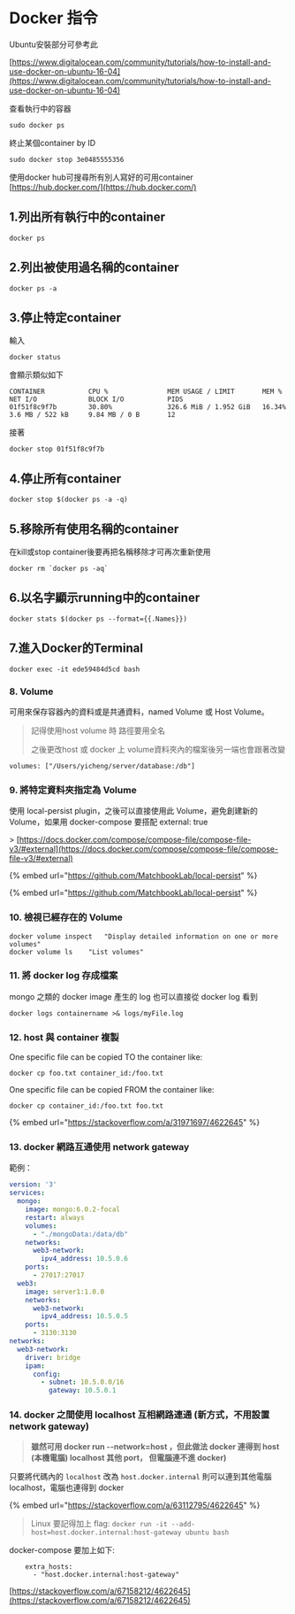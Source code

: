 # Docker 指令

Ubuntu安裝部分可參考此

[https://www.digitalocean.com/community/tutorials/how-to-install-and-use-docker-on-ubuntu-16-04](https://www.digitalocean.com/community/tutorials/how-to-install-and-use-docker-on-ubuntu-16-04)

查看執行中的容器

```
sudo docker ps
```

終止某個container by ID

```
sudo docker stop 3e0485555356
```

使用docker hub可搜尋所有別人寫好的可用container\
[https://hub.docker.com/](https://hub.docker.com/)

## 1.列出所有執行中的container

```
docker ps
```

## 2.列出被使用過名稱的container

```
docker ps -a
```

## 3.停止特定container

輸入

```
docker status
```

會顯示類似如下

```
CONTAINER           CPU %               MEM USAGE / LIMIT       MEM %               NET I/O             BLOCK I/O           PIDS
01f51f8c9f7b        30.80%              326.6 MiB / 1.952 GiB   16.34%              3.6 MB / 522 kB     9.84 MB / 0 B       12
```

接著

```
docker stop 01f51f8c9f7b
```

## 4.停止所有container

```
docker stop $(docker ps -a -q)
```

## 5.移除所有使用名稱的container

在kill或stop container後要再把名稱移除才可再次重新使用

```
docker rm `docker ps -aq`
```

## 6.以名字顯示running中的container

```
docker stats $(docker ps --format={{.Names}})
```

## 7.進入Docker的Terminal

```
docker exec -it ede59484d5cd bash
```

### 8. Volume

可用來保存容器內的資料或是共通資料，named Volume 或 Host Volume。

> 記得使用host volume 時 路徑要用全名&#x20;
>
> 之後更改host 或 docker 上 volume資料夾內的檔案後另一端也會跟著改變

```
volumes: ["/Users/yicheng/server/database:/db"]
```

### 9. 將特定資料夾指定為 Volume

使用 local-persist plugin，之後可以直接使用此 Volume，避免創建新的 Volume，如果用 docker-compose 要搭配 external: true

\> [https://docs.docker.com/compose/compose-file/compose-file-v3/#external](https://docs.docker.com/compose/compose-file/compose-file-v3/#external)

{% embed url="https://github.com/MatchbookLab/local-persist" %}

{% embed url="https://github.com/MatchbookLab/local-persist" %}

### 10. 檢視已經存在的 Volume

```
docker volume inspect	"Display detailed information on one or more volumes"
docker volume ls	"List volumes"
```

### 11. 將 docker log 存成檔案

mongo 之類的 docker image 產生的 log 也可以直接從 docker log 看到

```
docker logs containername >& logs/myFile.log
```

### 12. host 與 container 複製

One specific file can be copied TO the container like:

```
docker cp foo.txt container_id:/foo.txt
```

One specific file can be copied FROM the container like:

```
docker cp container_id:/foo.txt foo.txt
```

{% embed url="https://stackoverflow.com/a/31971697/4622645" %}

### 13. docker 網路互通使用 network gateway

範例：

```yaml
version: '3'
services:
  mongo:
    image: mongo:6.0.2-focal
    restart: always
    volumes:
      - "./mongoData:/data/db"
    networks:
      web3-network:
        ipv4_address: 10.5.0.6
    ports:
      - 27017:27017
  web3:
    image: server1:1.0.0
    networks:
      web3-network:
        ipv4_address: 10.5.0.5
    ports:
      - 3130:3130
networks:
  web3-network:
    driver: bridge
    ipam:
      config:
        - subnet: 10.5.0.0/16
          gateway: 10.5.0.1
```

### 14. docker 之間使用 localhost 互相網路連通 (新方式，不用設置 network gateway)

> **雖然可用 docker run --network=host ，但此做法 docker 連得到 host (本機電腦) localhost 其他 port， 但電腦連不進 docker)**

只要將代碼內的 `localhost` 改為 `host.docker.internal` 則可以連到其他電腦localhost，電腦也連得到 docker

{% embed url="https://stackoverflow.com/a/63112795/4622645" %}

> Linux 要記得加上 flag: `docker run -it --add-host=host.docker.internal:host-gateway ubuntu bash`

docker-compose 要加上如下:

```
    extra_hosts:
      - "host.docker.internal:host-gateway"
```

[https://stackoverflow.com/a/67158212/4622645](https://stackoverflow.com/a/67158212/4622645)
